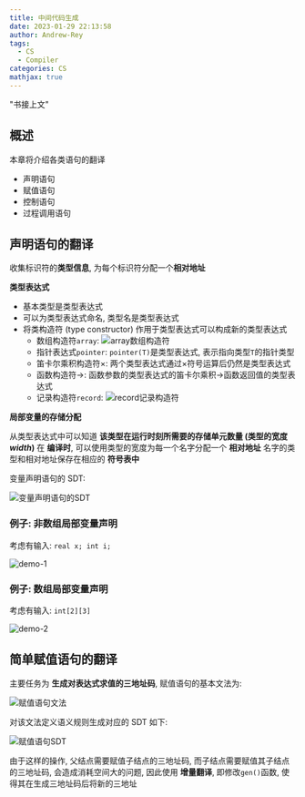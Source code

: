 ```yaml
---
title: 中间代码生成
date: 2023-01-29 22:13:58
author: Andrew-Rey
tags:
  - CS
  - Compiler
categories: CS
mathjax: true
---
```


"书接上文"

<!--more-->

## 概述

本章将介绍各类语句的翻译

- 声明语句
- 赋值语句
- 控制语句
- 过程调用语句

## 声明语句的翻译

收集标识符的**类型信息**, 为每个标识符分配一个**相对地址**

**类型表达式**

- 基本类型是类型表达式
- 可以为类型表达式命名, 类型名是类型表达式
- 将类构造符 (type constructor) 作用于类型表达式可以构成新的类型表达式
  - 数组构造符`array`:
    ![`array`数组构造符](数组类型构造符.jpg)
  - 指针表达式`pointer`: `pointer(T)`是类型表达式, 表示指向类型`T`的指针类型
  - 笛卡尔乘积构造符$\times$: 两个类型表达式通过$\times$符号运算后仍然是类型表达式
  - 函数构造符$\rightarrow$: 函数参数的类型表达式的笛卡尔乘积$\rightarrow$函数返回值的类型表达式
  - 记录构造符`record`:
    ![`record`记录构造符](记录构造符.jpg)

**局部变量的存储分配**

从类型表达式中可以知道 **该类型在运行时刻所需要的存储单元数量 (类型的宽度 _width_)**
在 **编译时**, 可以使用类型的宽度为每一个名字分配一个 **相对地址**
名字的类型和相对地址保存在相应的 **符号表中**

变量声明语句的 SDT:

![变量声明语句的SDT](变量声明语句的SDT.jpg)

### 例子: 非数组局部变量声明

考虑有输入: `real x; int i;`

![demo-1](demo-1.jpg)

### 例子: 数组局部变量声明

考虑有输入: `int[2][3]`

![demo-2](demo-2.jpg)

## 简单赋值语句的翻译

主要任务为 **生成对表达式求值的三地址码**, 赋值语句的基本文法为:

![赋值语句文法](赋值语句文法.jpg)

对该文法定义语义规则生成对应的 SDT 如下:

![赋值语句SDT](赋值语句SDT.jpg)

由于这样的操作, 父结点需要赋值子结点的三地址码, 而子结点需要赋值其子结点的三地址码, 会造成消耗空间大的问题, 因此使用 **增量翻译**, 即修改`gen()`函数, 使得其在生成三地址码后将新的三地址
